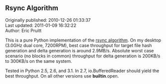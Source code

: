 ## Rsync Algorithm  
Originally published: 2010-12-26 01:33:37  
Last updated: 2011-01-09 16:32:22  
Author: Eric Pruitt  
  
This is a pure Python implementation of the [rsync algorithm](http://samba.anu.edu.au/rsync/). On my desktop (3.0GHz dual core, 7200RPM), best case throughput for target file hash generation and delta generation is around 2.9MB/s. Absolute worst case scenario (no blocks in common) throughput for delta generation is 200KB/s to 300KB/s on the same system.

Tested in Python 2.5, 2.6, and 3.1. In 2.7, io.BufferedReader should yield the best throughput. On all other versions use __builtin__.open.